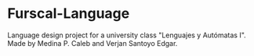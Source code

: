 # Furscal-Language

Language design project for a university class "Lenguajes y Autómatas I".
Made by Medina P. Caleb and Verjan Santoyo Edgar.
